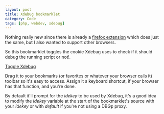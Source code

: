 ```yaml
---
layout: post
title: Xdebug bookmarklet
category: Code
tags: [php, webdev, xdebug]
---
```


Nothing really new since there is already a [firefox extension][1] which does
just the same, but I also wanted to support other browsers.

So this bookmarklet toggles the cookie Xdebug uses to check if it should debug
the running script or not!.

<p>
    <a href="javascript:(function(){var idekey='', minutes=10, exp=new Date(); document.title='Xdebug disabled'; if(document.cookie.match(/(^|;)\s*XDEBUG_SESSION=/)){minutes=-minutes;} else { if(!idekey) idekey=prompt('Set the IDE key for this debugging session if needed (cancel to disable)','default'); if(idekey===null){minutes=-minutes}else{document.title='Xdebug enabled'}} exp.setTime(exp.getTime()+minutes*60*1000);document.cookie='XDEBUG_SESSION='+(idekey?idekey:'default')+';expires='+exp.toGMTString()}())">Toggle Xdebug</a>
</p>

Drag it to your bookmarks (or favorites or whatever your browser calls it) toolbar
so it's easy to access. Assign it a keyboard shortcut, if your browser has that
function, and you're done.

By default it'll prompt for the _idekey_ to be used by Xdebug, it's a good idea to
modify the _idekey_ variable at the start of the bookmarklet's source with your
_idekey_ or with _default_ if you're not using a DBGp proxy.


[1]: https://addons.mozilla.org/en-US/firefox/addon/3960